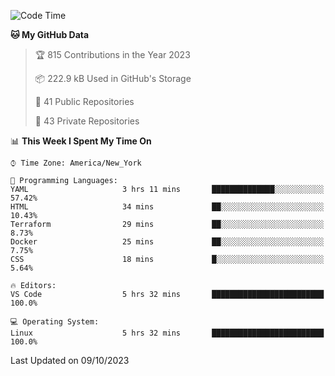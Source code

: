 <!--START_SECTION:waka-->
![Code Time](http://img.shields.io/badge/Code%20Time-225%20hrs-blue)

**🐱 My GitHub Data** 

> 🏆 815 Contributions in the Year 2023
 > 
> 📦 222.9 kB Used in GitHub's Storage 
 > 
> 📜 41 Public Repositories 
 > 
> 🔑 43 Private Repositories  
 > 
📊 **This Week I Spent My Time On** 

```text
⌚︎ Time Zone: America/New_York

💬 Programming Languages: 
YAML                     3 hrs 11 mins       ██████████████░░░░░░░░░░░   57.42% 
HTML                     34 mins             ██░░░░░░░░░░░░░░░░░░░░░░░   10.43% 
Terraform                29 mins             ██░░░░░░░░░░░░░░░░░░░░░░░   8.73% 
Docker                   25 mins             ██░░░░░░░░░░░░░░░░░░░░░░░   7.75% 
CSS                      18 mins             █░░░░░░░░░░░░░░░░░░░░░░░░   5.64%

🔥 Editors: 
VS Code                  5 hrs 32 mins       █████████████████████████   100.0%

💻 Operating System: 
Linux                    5 hrs 32 mins       █████████████████████████   100.0%

```


 Last Updated on 09/10/2023
<!--END_SECTION:waka-->
